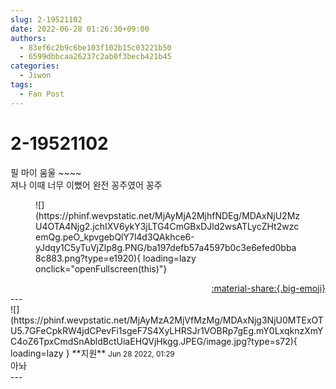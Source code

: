 ```yaml
---
slug: 2-19521102
date: 2022-06-28 01:26:30+09:00
authors:
  - 83ef6c2b9c6be103f102b15c03221b50
  - 6599dbbcaa26237c2ab0f3becb421b45
categories:
  - Jiwon
tags:
  - Fan Post
---
```


# 2-19521102

<div class="post-container" markdown="1">
<div class="content-container md-sidebar__scrollwrap" markdown="1">

필 마이 움울 ~~~~<br>져나 이때 너무 이뻤어 완전 꽁주였어 꽁주
<figure markdown="1">
![](https://phinf.wevpstatic.net/MjAyMjA2MjhfNDEg/MDAxNjU2MzU4OTA4Njg2.jchIXV6ykY3jLTG4CmGBxDJld2wsATLycZHt2wzcemQg.peO_kpvgebQlY7l4d3QAkhce6-yJdqy1C5yTuVjZlp8g.PNG/ba197defb57a4597b0c3e6efed0bba8c883.png?type=e1920){ loading=lazy onclick="openFullscreen(this)"}
</figure>


</div>
</div>

<div style="text-align: right;" markdown="1">
<a href="https://weverse.io/fromis9/fanpost/2-19521102" style="text-align: right;">:material-share:{.big-emoji}</a>
</div>
---

<div class="comments-container md-sidebar__scrollwrap" markdown="1">
<div class="comment" markdown="1">
<div class='id-container' markdown="1">
![](https://phinf.wevpstatic.net/MjAyMzA2MjVfMzMg/MDAxNjg3NjU0MTExOTU5.7GFeCpkRW4jdCPevFi1sgeF7S4XyLHRSJr1VOBRp7gEg.mY0LxqknzXmYC4oZ6TpxCmdSnAbldBctUiaEHQVjHkgg.JPEG/image.jpg?type=s72){ loading=lazy }
**<span class="artist">지원</span>** <small>Jun 28 2022, 01:29</small><br>
</div>
<div class='comment-body' markdown="1">
아놔 
</div>
</div>
</div>
---
